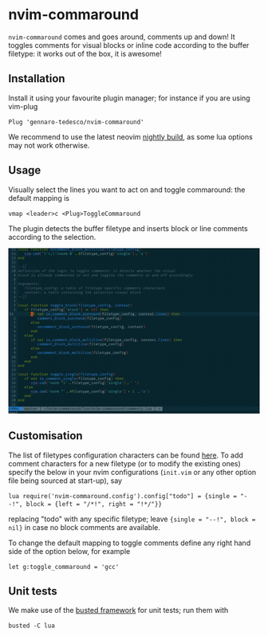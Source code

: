 # nvim-commaround
`nvim-commaround` comes and goes around, comments up and down! It toggles comments for visual blocks or inline code according to the buffer filetype: it works out of the box, it is awesome!

## Installation
Install it using your favourite plugin manager; for instance if you are using vim-plug
```
Plug 'gennaro-tedesco/nvim-commaround'
```
We recommend to use the latest neovim [nightly build](https://github.com/neovim/neovim/releases/tag/nightly), as some lua options may not work otherwise.

## Usage
Visually select the lines you want to act on and toggle commaround: the default mapping is
```
vmap <leader>c <Plug>ToggleCommaround
```
The plugin detects the buffer filetype and inserts block or line comments according to the selection.


![](demo.gif)


## Customisation
The list of filetypes configuration characters can be found [here](https://github.com/gennaro-tedesco/nvim-commaround/blob/master/lua/nvim-commaround/config.lua). To add comment characters for a new filetype (or to modify the existing ones) specify the below in your nvim configurations (`init.vim` or any other option file being sourced at start-up), say
```
lua require('nvim-commaround.config').config["todo"] = {single = "--!", block = {left = "/*!", right = "!*/"}}
```
replacing "todo" with any specific filetype; leave `{single = "--!", block = nil}` in case no block comments are available.

To change the default mapping to toggle comments define any right hand side of the option below, for example
```
let g:toggle_commaround = 'gcc'
```

## Unit tests
We make use of the [busted framework](https://olivinelabs.com/busted/) for unit tests; run them with
```
busted -C lua
```
